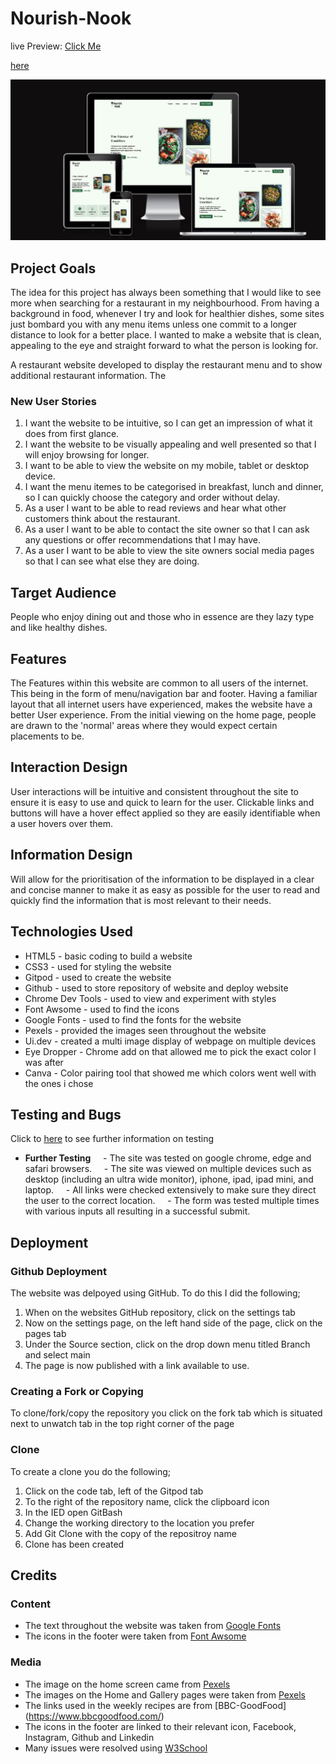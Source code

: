 # **Nourish-Nook**
live Preview: [Click Me](https://nourish-nook.netlify.app)

 [here](https://megit.com/careers)



![Website in different screens](images/img-responsive.jpg)
## Project Goals
The idea for this project has always been something that I would like to see more when searching for a restaurant in my neighbourhood. From having a background in food, whenever I try and look for healthier dishes, some sites just bombard you with any menu items unless one commit to a longer distance to look for a better place. I wanted to make a website that is clean, appealing to the eye and straight forward to what the person is looking for.

A restaurant website developed to display the restaurant menu and to show additional restaurant information. The 

### New User Stories

1. I want the website to be intuitive, so I can get an impression of what it does from first glance.
2. I want the website to be visually appealing and well presented so that I will enjoy browsing for longer.
1. I want to be able to view the website on my mobile, tablet or desktop device.
2. I want the menu itemes to be categorised in breakfast, lunch and dinner, so I can quickly choose the category and order without delay.
3. As a user I want to be able to read reviews and hear what other customers think about the restaurant.
6. As a user I want to be able to contact the site owner so that I can ask any questions or offer recommendations that I may have.
7. As a user I want to be able to view the site owners social media pages so that I can see what else they are doing.

## Target Audience
People who enjoy dining out and those who in essence are they lazy type and like healthy dishes. 

## Features
The Features within this website are common to all users of the internet. This being in the form of menu/navigation bar and footer. Having a familiar layout that all internet users have experienced, makes the website have a better User experience. From the initial viewing on the home page, people are drawn to the 'normal' areas where they would expect certain placements to be.

## Interaction Design 

User interactions will be intuitive and consistent throughout the site to ensure it is easy to use and quick to learn for the user. Clickable links and buttons will have a hover effect applied so they are easily identifiable when a user hovers over them.

## Information Design 

Will allow for the prioritisation of the information to be displayed in a clear and concise manner to make it as easy as possible for the user to read and quickly find the information that is most relevant to their needs.

## Technologies Used
- HTML5 - basic coding to build a website
- CSS3 - used for styling the website
- Gitpod - used to create the website
- Github - used to store repository of website and deploy website
- Chrome Dev Tools - used to view and experiment with styles
- Font Awsome - used to find the icons 
- Google Fonts - used to find the fonts for the website
- Pexels - provided the images seen throughout the website
- Ui.dev - created a multi image display of webpage on multiple devices
- Eye Dropper - Chrome add on that allowed me to pick the exact color I was after
- Canva - Color pairing tool that showed me which colors went well with the ones i chose

## Testing and Bugs
Click to [here](TESTING.md) to see further information on testing

- __Further Testing__
    - The site was tested on google chrome, edge and safari browsers.
    - The site was viewed on multiple devices such as desktop (including an ultra wide monitor), iphone, ipad, ipad mini, and laptop. 
    - All links were checked extensively to make sure they direct the user to the correct location.
    - The form was tested multiple times with various inputs all resulting in a successful submit.


## Deployment

### Github Deployment
The website was delpoyed using GitHub. To do this I did the following;
1. When on the websites GitHub repository, click on the settings tab
2. Now on the settings page, on the left hand side of the page, click on the pages tab
3. Under the Source section, click on the drop down menu titled Branch and select main
4. The page is now published with a link available to use.

### Creating a Fork or Copying
To clone/fork/copy the repository you click on the fork tab which is situated next to unwatch tab in the top right corner of the page

### Clone
To create a clone you do the following;
1. Click on the code tab, left of the Gitpod tab
2. To the right of the repository name, click the clipboard icon
3. In the IED open GitBash
4. Change the working directory to the location you prefer
5. Add Git Clone with the copy of the repositroy name
6. Clone has been created

## Credits

### Content
- The text throughout the website was taken from [Google Fonts](https://fonts.google.com/)
- The icons in the footer were taken from [Font Awsome](https://fontawesome.com/)

### Media
- The image on the home screen came from [Pexels](https://www.pexels.com/)
- The images on the Home and Gallery pages were taken from [Pexels](https://www.pexels.com/)
- The links used in the weekly recipes are from [BBC-GoodFood] (https://www.bbcgoodfood.com/)
- The icons in the footer are linked to their relevant icon, Facebook, Instagram, Github and Linkedin
- Many issues were resolved using [W3School](https://www.w3schools.com/)

